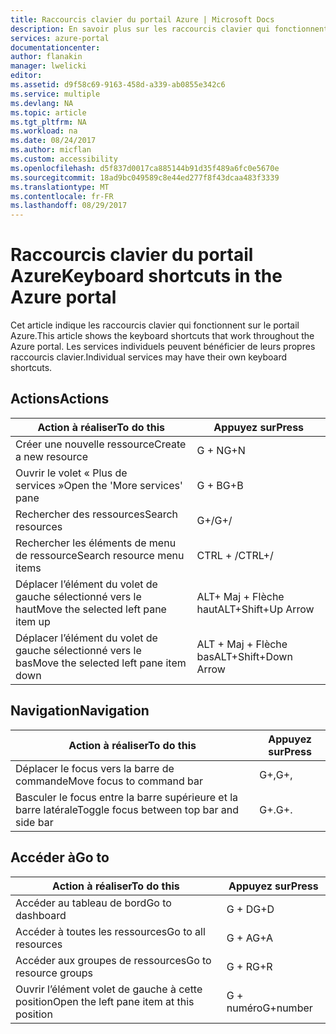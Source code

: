 ```yaml
---
title: Raccourcis clavier du portail Azure | Microsoft Docs
description: En savoir plus sur les raccourcis clavier qui fonctionnent dans le portail Azure.
services: azure-portal
documentationcenter: 
author: flanakin
manager: lwelicki
editor: 
ms.assetid: d9f58c69-9163-458d-a339-ab0855e342c6
ms.service: multiple
ms.devlang: NA
ms.topic: article
ms.tgt_pltfrm: NA
ms.workload: na
ms.date: 08/24/2017
ms.author: micflan
ms.custom: accessibility
ms.openlocfilehash: d5f837d0017ca885144b91d35f489a6fc0e5670e
ms.sourcegitcommit: 18ad9bc049589c8e44ed277f8f43dcaa483f3339
ms.translationtype: MT
ms.contentlocale: fr-FR
ms.lasthandoff: 08/29/2017
---
```

# <a name="keyboard-shortcuts-in-the-azure-portal"></a><span data-ttu-id="d5404-103">Raccourcis clavier du portail Azure</span><span class="sxs-lookup"><span data-stu-id="d5404-103">Keyboard shortcuts in the Azure portal</span></span>
<span data-ttu-id="d5404-104">Cet article indique les raccourcis clavier qui fonctionnent sur le portail Azure.</span><span class="sxs-lookup"><span data-stu-id="d5404-104">This article shows the keyboard shortcuts that work throughout the Azure portal.</span></span> <span data-ttu-id="d5404-105">Les services individuels peuvent bénéficier de leurs propres raccourcis clavier.</span><span class="sxs-lookup"><span data-stu-id="d5404-105">Individual services may have their own keyboard shortcuts.</span></span>

## <a name="actions"></a><span data-ttu-id="d5404-106">Actions</span><span class="sxs-lookup"><span data-stu-id="d5404-106">Actions</span></span>
|<span data-ttu-id="d5404-107">Action à réaliser</span><span class="sxs-lookup"><span data-stu-id="d5404-107">To do this</span></span> |<span data-ttu-id="d5404-108">Appuyez sur</span><span class="sxs-lookup"><span data-stu-id="d5404-108">Press</span></span> |
| --- | --- |
|<span data-ttu-id="d5404-109">Créer une nouvelle ressource</span><span class="sxs-lookup"><span data-stu-id="d5404-109">Create a new resource</span></span>|<span data-ttu-id="d5404-110">G + N</span><span class="sxs-lookup"><span data-stu-id="d5404-110">G+N</span></span>|
|<span data-ttu-id="d5404-111">Ouvrir le volet « Plus de services »</span><span class="sxs-lookup"><span data-stu-id="d5404-111">Open the 'More services' pane</span></span>|<span data-ttu-id="d5404-112">G + B</span><span class="sxs-lookup"><span data-stu-id="d5404-112">G+B</span></span>|
|<span data-ttu-id="d5404-113">Rechercher des ressources</span><span class="sxs-lookup"><span data-stu-id="d5404-113">Search resources</span></span>|<span data-ttu-id="d5404-114">G+/</span><span class="sxs-lookup"><span data-stu-id="d5404-114">G+/</span></span>| 
|<span data-ttu-id="d5404-115">Rechercher les éléments de menu de ressource</span><span class="sxs-lookup"><span data-stu-id="d5404-115">Search resource menu items</span></span>|<span data-ttu-id="d5404-116">CTRL + /</span><span class="sxs-lookup"><span data-stu-id="d5404-116">CTRL+/</span></span> |
|<span data-ttu-id="d5404-117">Déplacer l’élément du volet de gauche sélectionné vers le haut</span><span class="sxs-lookup"><span data-stu-id="d5404-117">Move the selected left pane item up</span></span> |<span data-ttu-id="d5404-118">ALT+ Maj + Flèche haut</span><span class="sxs-lookup"><span data-stu-id="d5404-118">ALT+Shift+Up Arrow</span></span>|
|<span data-ttu-id="d5404-119">Déplacer l’élément du volet de gauche sélectionné vers le bas</span><span class="sxs-lookup"><span data-stu-id="d5404-119">Move the selected left pane item down</span></span> |<span data-ttu-id="d5404-120">ALT + Maj + Flèche bas</span><span class="sxs-lookup"><span data-stu-id="d5404-120">ALT+Shift+Down Arrow</span></span>|

## <a name="navigation"></a><span data-ttu-id="d5404-121">Navigation</span><span class="sxs-lookup"><span data-stu-id="d5404-121">Navigation</span></span>
|<span data-ttu-id="d5404-122">Action à réaliser</span><span class="sxs-lookup"><span data-stu-id="d5404-122">To do this</span></span> |<span data-ttu-id="d5404-123">Appuyez sur</span><span class="sxs-lookup"><span data-stu-id="d5404-123">Press</span></span> |
| --- | --- |
|<span data-ttu-id="d5404-124">Déplacer le focus vers la barre de commande</span><span class="sxs-lookup"><span data-stu-id="d5404-124">Move focus to command bar</span></span> |<span data-ttu-id="d5404-125">G+,</span><span class="sxs-lookup"><span data-stu-id="d5404-125">G+,</span></span> |
|<span data-ttu-id="d5404-126">Basculer le focus entre la barre supérieure et la barre latérale</span><span class="sxs-lookup"><span data-stu-id="d5404-126">Toggle focus between top bar and side bar</span></span> | <span data-ttu-id="d5404-127">G+.</span><span class="sxs-lookup"><span data-stu-id="d5404-127">G+.</span></span> |

## <a name="go-to"></a><span data-ttu-id="d5404-128">Accéder à</span><span class="sxs-lookup"><span data-stu-id="d5404-128">Go to</span></span>
|<span data-ttu-id="d5404-129">Action à réaliser</span><span class="sxs-lookup"><span data-stu-id="d5404-129">To do this</span></span> |<span data-ttu-id="d5404-130">Appuyez sur</span><span class="sxs-lookup"><span data-stu-id="d5404-130">Press</span></span> |
| --- | --- |
|<span data-ttu-id="d5404-131">Accéder au tableau de bord</span><span class="sxs-lookup"><span data-stu-id="d5404-131">Go to dashboard</span></span> |<span data-ttu-id="d5404-132">G + D</span><span class="sxs-lookup"><span data-stu-id="d5404-132">G+D</span></span> |
|<span data-ttu-id="d5404-133">Accéder à toutes les ressources</span><span class="sxs-lookup"><span data-stu-id="d5404-133">Go to all resources</span></span>|<span data-ttu-id="d5404-134">G + A</span><span class="sxs-lookup"><span data-stu-id="d5404-134">G+A</span></span> |
|<span data-ttu-id="d5404-135">Accéder aux groupes de ressources</span><span class="sxs-lookup"><span data-stu-id="d5404-135">Go to resource groups</span></span>|<span data-ttu-id="d5404-136">G + R</span><span class="sxs-lookup"><span data-stu-id="d5404-136">G+R</span></span> |
|<span data-ttu-id="d5404-137">Ouvrir l’élément volet de gauche à cette position</span><span class="sxs-lookup"><span data-stu-id="d5404-137">Open the left pane item at this position</span></span> |<span data-ttu-id="d5404-138">G + numéro</span><span class="sxs-lookup"><span data-stu-id="d5404-138">G+number</span></span>|